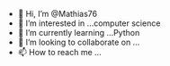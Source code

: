 - 👋 Hi, I’m @Mathias76
- 👀 I’m interested in ...computer science
- 🌱 I’m currently learning ...Python
- 💞️ I’m looking to collaborate on ...
- 📫 How to reach me ...

<!---
Mathias76/Mathias76 is a ✨ special ✨ repository because its `README.md` (this file) appears on your GitHub profile.
You can click the Preview link to take a look at your changes.
--->

